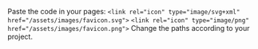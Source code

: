 Paste the code in your pages:
``` <link rel="icon" type="image/svg+xml" href="/assets/images/favicon.svg"> ``` 
``` <link rel="icon" type="image/png" href="/assets/images/favicon.png"> ```
Change the paths according to your project.